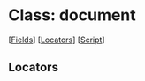 # Class: document
[[Fields](#Fields)] [[Locators](#Locators)]  [[Script](document.vb)]  
## Locators
